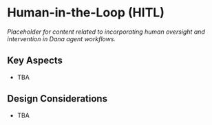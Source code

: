 # Human-in-the-Loop (HITL)

*Placeholder for content related to incorporating human oversight and intervention in Dana agent workflows.*

## Key Aspects
- TBA

## Design Considerations
- TBA